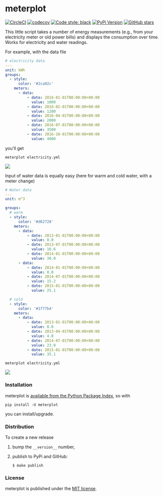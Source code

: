 # meterplot

[![CircleCI](https://img.shields.io/circleci/project/github/nschloe/meterplot/master.svg)](https://circleci.com/gh/nschloe/meterplot/tree/master)
[![codecov](https://codecov.io/gh/nschloe/meterplot/branch/master/graph/badge.svg)](https://codecov.io/gh/nschloe/meterplot)
[![Code style: black](https://img.shields.io/badge/code%20style-black-000000.svg)](https://github.com/ambv/black)
[![PyPi Version](https://img.shields.io/pypi/v/meterplot.svg)](https://pypi.org/project/meterplot)
[![GitHub stars](https://img.shields.io/github/stars/nschloe/meterplot.svg?logo=github&label=Stars)](https://github.com/nschloe/meterplot)

This little script takes a number of energy measurements (e.g., from your
electricity meter or old power bills) and displays the consumption over time.
Works for electricity and water readings.

For example, with the data file
```yaml
# electricity data
---
unit: kWh
groups:
  - style:
      color: '#2ca02c'
    meters:
      - data:
          - date: 2016-01-01T00:00:00+00:00
            value: 1000
          - date: 2016-02-01T00:00:00+00:00
            value: 1200
          - date: 2016-04-01T00:00:00+00:00
            value: 2000
          - date: 2016-07-01T00:00:00+00:00
            value: 3500
          - date: 2016-10-01T00:00:00+00:00
            value: 4000
```
you'll get
```
meterplot electricity.yml
```

![](https://nschloe.github.io/meterplot/electricity.png)

Input of water data is equally easy (here for warm and cold water, with a meter
change)
```yaml
# Water data
---
unit: m^3

groups:
  # warm
  - style:
      color: '#d62728'
    meters:
      - data:
          - date: 2013-01-01T00:00:00+00:00
            value: 0.0
          - date: 2013-07-01T00:00:00+00:00
            value: 16.6
          - date: 2014-01-01T00:00:00+00:00
            value: 30.0
      - data:
          - date: 2014-01-01T00:00:00+00:00
            value: 0.0
          - date: 2014-07-01T00:00:00+00:00
            value: 15.2
          - date: 2015-01-01T00:00:00+00:00
            value: 25.1

  # cold
  - style:
      color: '#1f77b4'
    meters:
      - data:
          - date: 2013-01-01T00:00:00+00:00
            value: 0.0
          - date: 2013-04-01T00:00:00+00:00
            value: 4.0
          - date: 2014-07-01T00:00:00+00:00
            value: 23.0
          - date: 2015-01-01T00:00:00+00:00
            value: 35.1
```
```
meterplot electricity.yml
```

![](https://nschloe.github.io/meterplot/water.png)

### Installation

meterplot is [available from the Python Package Index](https://pypi.org/project/meterplot/), so with
```
pip install -U meterplot
```
you can install/upgrade.

### Distribution

To create a new release

1. bump the `__version__` number,

2. publish to PyPi and GitHub:
    ```
    $ make publish
    ```


### License

meterplot is published under the [MIT license](https://en.wikipedia.org/wiki/MIT_License).
